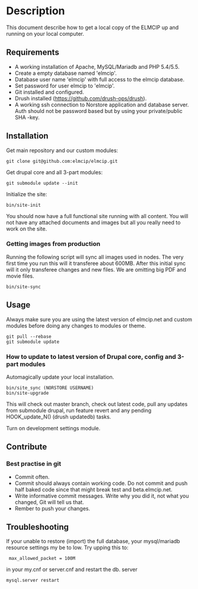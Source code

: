 # Description

This document describe how to get a local copy of the ELMCIP up and running on your local computer.

## Requirements

* A working installation of Apache, MySQL/Mariadb and PHP 5.4/5.5.
* Create a empty database named 'elmcip'.
* Database user name 'elmcip' with full access to the elmcip database.
* Set password for user elmcip to 'elmcip'.
* Git installed and configured.
* Drush installed (https://github.com/drush-ops/drush).
* A working ssh connection to Norstore application and database server. Auth should not be password based but by using your private/public SHA -key.

## Installation

Get main repository and our custom modules:

    git clone git@github.com:elmcip/elmcip.git

Get drupal core and all 3-part modules:

    git submodule update --init

Initialize the site:

    bin/site-init

You should now have a full functional site running with all content. You will not have any attached documents and images but all you really need to work on the site.

### Getting images from production

Running the following script will sync all images used in nodes. The very first time you run this will it transferee about 600MB. After this initial sync will it only transferee changes and new files. We are omitting big PDF and movie files.

    bin/site-sync


## Usage

Always make sure you are using the latest version of elmcip.net and custom modules before doing any changes to modules or theme.

    git pull --rebase
    git submodule update

### How to update to latest version of Drupal core, config and 3-part modules

Automagically update your local installation.

    bin/site_sync (NORSTORE USERNAME)
    bin/site-upgrade

This will check out master branch, check out latest code, pull any updates from submodule drupal, run feature revert and any pending HOOK_update_N() (drush updatedb) tasks.

Turn on development settings module.

## Contribute

### Best practise in git

* Commit often.
* Commit should always contain working code. Do not commit and push half baked code since that might break test and beta.elmcip.net.
* Write informative commit messages. Write why you did it, not what you changed, Git will tell us that.
* Rember to push your changes.

## Troubleshooting

If your unable to restore (import) the full database, your mysql/mariadb resource settings my be to low. Try upping this to:

     max_allowed_packet = 100M

in your my.cnf or server.cnf and restart the db. server

    mysql.server restart

